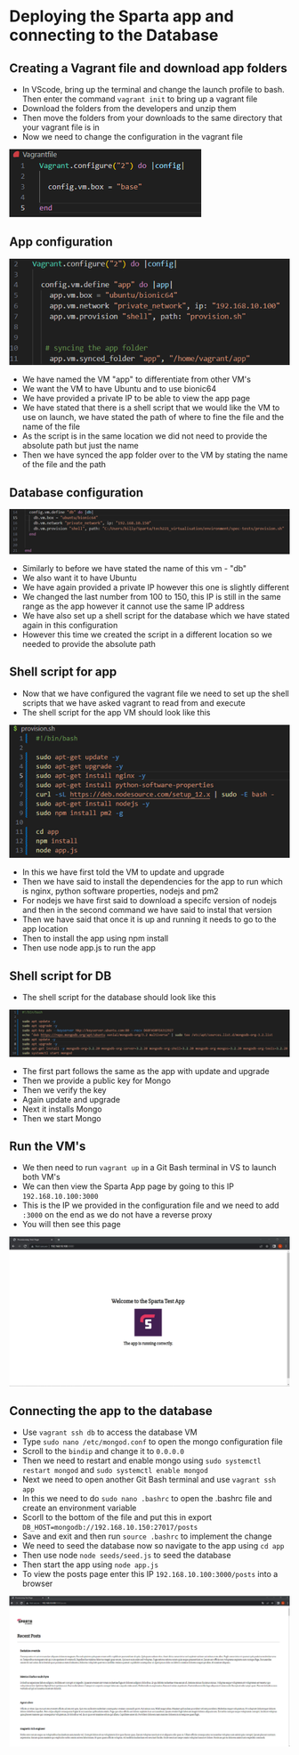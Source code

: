 # Deploying the Sparta app and connecting to the Database

## Creating a Vagrant file and download app folders
* In VScode, bring up the terminal and change the launch profile to bash. Then enter the command ```vagrant init``` to bring up a vagrant file
* Download the folders from the developers and unzip them
* Then move the folders from your downloads to the same directory that your vagrant file is in
* Now we need to change the configuration in the vagrant file

![Alt text](vagrant%20file%20original.png)

## App configuration
![Alt text](vagrant%20app.png)

* We have named the VM "app" to differentiate from other VM's
* We want the VM to have Ubuntu and to use bionic64
* We have provided a private IP to be able to view the app page
* We have stated that there is a shell script that we would like the VM to use on launch, we have stated the path of where to fine the file and the name of the file
* As the script is in the same location we did not need to provide the absolute path but just the name
* Then we have synced the app folder over to the VM by stating the name of the file and the path

## Database configuration

![Alt text](vagrant%20db.png)

* Similarly to before we have stated the name of this vm - "db"
* We also want it to have Ubuntu
* We have again provided a private IP however this one is slightly different
* We changed the last number from 100 to 150, this IP is still in the same range as the app however it cannot use the same IP address
* We have also set up a shell script for the database which we have stated again in this configuration
* However this time we created the script in a different location so we needed to provide the absolute path

## Shell script for app
* Now that we have configured the vagrant file we need to set up the shell scripts that we have asked vagrant to read from and execute
* The shell script for the app VM should look like this

![Alt text](app%20shell%202.png)

* In this we have first told the VM to update and upgrade
* Then we have said to install the dependencies for the app to run which is nginx, python software properties, nodejs and pm2
* For nodejs we have first said to download a specifc version of nodejs and then in the second command we have said to instal that version
* Then we have said that once it is up and running it needs to go to the app location
* Then to install the app using npm install
* Then use node app.js to run the app

## Shell script for DB
* The shell script for the database should look like this

![Alt text](db%20shell%203.png)

* The first part follows the same as the app with update and upgrade
* Then we provide a public key for Mongo
* Then we verify the key
* Again update and upgrade
* Next it installs Mongo
* Then we start Mongo

## Run the VM's
* We then need to run ```vagrant up``` in a Git Bash terminal in VS to launch both VM's
* We can then view the Sparta App page by going to this IP ```192.168.10.100:3000```
* This is the IP we provided in the configuration file and we need to add ```:3000``` on the end as we do not have a reverse proxy
* You will then see this page

![Alt text](sparta%20app.png)

## Connecting the app to the database
* Use ```vagrant ssh db``` to access the database VM
* Type ```sudo nano /etc/mongod.conf``` to open the mongo configuration file
* Scroll to the ```bindip``` and change it to ```0.0.0.0```
* Then we need to restart and enable mongo using ```sudo systemctl restart mongod``` and ```sudo systemctl enable mongod```
* Next we need to open another Git Bash terminal and use ```vagrant ssh app```
* In this we need to do ```sudo nano .bashrc``` to open the .bashrc file and create an environment variable
* Scorll to the bottom of the file and put this in export ```DB_HOST=mongodb://192.168.10.150:27017/posts```
* Save and exit and then run ```source .bashrc``` to implement the change
* We need to seed the database now so navigate to the app using ```cd app```
* Then use node ```node seeds/seed.js``` to seed the database
* Then start the app using ```node app.js```
* To view the posts page enter this IP ```192.168.10.100:3000/posts``` into a browser

![Alt text](posts.png)